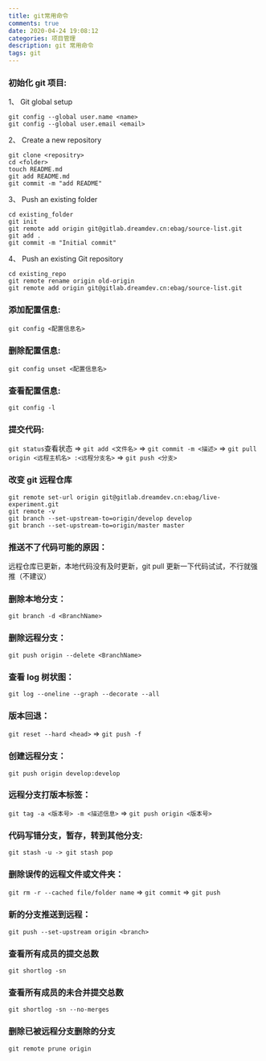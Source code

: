 ```yaml
---
title: git常用命令
comments: true
date: 2020-04-24 19:08:12
categories: 项目管理
description: git 常用命令
tags: git
---
```


### 初始化 git 项目:

1、 Git global setup

```git
git config --global user.name <name>
git config --global user.email <email>
```

2、 Create a new repository

```git
git clone <repositry>
cd <folder>
touch README.md
git add README.md
git commit -m "add README"
```

3、 Push an existing folder

```git
cd existing_folder
git init
git remote add origin git@gitlab.dreamdev.cn:ebag/source-list.git
git add .
git commit -m "Initial commit"
```

4、 Push an existing Git repository

```git
cd existing_repo
git remote rename origin old-origin
git remote add origin git@gitlab.dreamdev.cn:ebag/source-list.git
```

### 添加配置信息:

`git config <配置信息名>`

### 删除配置信息:

`git config unset <配置信息名>`

### 查看配置信息:

`git config -l`

### 提交代码:

`git status`查看状态 => `git add <文件名>` => `git commit -m <描述>` => `git pull origin <远程主机名> :<远程分支名>` => `git push <分支>`

### 改变 git 远程仓库

```git
git remote set-url origin git@gitlab.dreamdev.cn:ebag/live-experiment.git
git remote -v
git branch --set-upstream-to=origin/develop develop
git branch --set-upstream-to=origin/master master
```

### 推送不了代码可能的原因：

远程仓库已更新，本地代码没有及时更新，git pull 更新一下代码试试，不行就强推（不建议）

### 删除本地分支：

`git branch -d <BranchName>`

### 删除远程分支：

`git push origin --delete <BranchName>`

### 查看 log 树状图：

`git log --oneline --graph --decorate --all`

### 版本回退：

`git reset --hard <head>` => `git push -f`

### 创建远程分支：

`git push origin develop:develop`

### 远程分支打版本标签：

`git tag -a <版本号> -m <描述信息>` => `git push origin <版本号>`

### 代码写错分支，暂存，转到其他分支:

`git stash -u -> git stash pop`

### 删除误传的远程文件或文件夹：

`git rm -r --cached file/folder name` => `git commit` => `git push`

### 新的分支推送到远程：

`git push --set-upstream origin <branch>`

### 查看所有成员的提交总数

`git shortlog -sn`

### 查看所有成员的未合并提交总数

`git shortlog -sn --no-merges`

### 删除已被远程分支删除的分支

`git remote prune origin`

